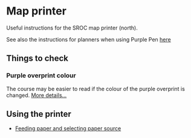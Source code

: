 # Map printer

Useful instructions for the SROC map printer (north).

See also the instructions for planners when using Purple Pen [here](../README.md)

## Things to check

### Purple overprint colour

The course may be easier to read if the colour of the purple overprint is changed. [More details...](./purple-colour.md)


## Using the printer

 * [Feeding paper and selecting paper source](paper.md)
